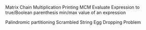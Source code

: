 Matrix Chain Multiplication
Printing MCM
Evaluate Expression to true/Boolean parenthesis
min/max value of an expression

Palindromic partitioning
Scrambled String
Egg Dropping Problem
